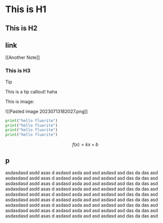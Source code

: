 # This is H1

## This is H2

## link

[[Another Note]]

### This is H3

> [!tip]
> This is a tip callout!
> haha

This is image: 

![[Pasted image 20230713182027.png]]

```python
print("hello fluorite")
print("hello fluorite")
print("hello fluorite")
print("hello fluorite")
```

$$f(x)=kx+b$$


## p

asdasdasd asdd asas d asdasd asda asd asd asdasd asd das da das asd asdasdasd asdd asas d asdasd asda asd asd asdasd asd das da das asd asdasdasd asdd asas d asdasd asda asd asd asdasd asd das da das asd asdasdasd asdd asas d asdasd asda asd asd asdasd asd das da das asd asdasdasd asdd asas d asdasd asda asd asd asdasd asd das da das asd asdasdasd asdd asas d asdasd asda asd asd asdasd asd das da das asd asdasdasd asdd asas d asdasd asda asd asd asdasd asd das da das asd asdasdasd asdd asas d asdasd asda asd asd asdasd asd das da das asd asdasdasd asdd asas d asdasd asda asd asd asdasd asd das da das asd

